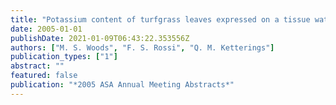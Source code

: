 ```yaml
---
title: "Potassium content of turfgrass leaves expressed on a tissue water basis"
date: 2005-01-01
publishDate: 2021-01-09T06:43:22.353556Z
authors: ["M. S. Woods", "F. S. Rossi", "Q. M. Ketterings"]
publication_types: ["1"]
abstract: ""
featured: false
publication: "*2005 ASA Annual Meeting Abstracts*"
---
```


